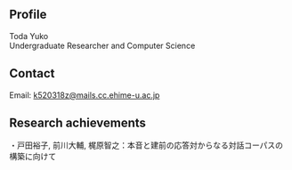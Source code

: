 ##  Profile
Toda Yuko  
Undergraduate Researcher and Computer Science

##  Contact
Email: k520318z@mails.cc.ehime-u.ac.jp

##  Research achievements
・戸田裕子, 前川大輔, 梶原智之：本音と建前の応答対からなる対話コーパスの構築に向けて

<!--
**toda235/toda235** is a ✨ _special_ ✨ repository because its `README.md` (this file) appears on your GitHub profile.

Here are some ideas to get you started:

- 🔭 I’m currently working on ...
- 🌱 I’m currently learning ...
- 👯 I’m looking to collaborate on ...
- 🤔 I’m looking for help with ...
- 💬 Ask me about ...
- 📫 How to reach me: ...
- 😄 Pronouns: ...
- ⚡ Fun fact: ...
-->
